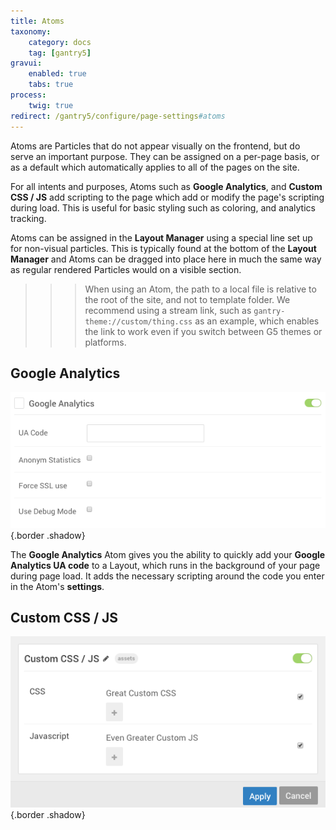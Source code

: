 ```yaml
---
title: Atoms
taxonomy:
    category: docs
    tag: [gantry5]
gravui:
    enabled: true
    tabs: true
process:
    twig: true
redirect: /gantry5/configure/page-settings#atoms
---
```


Atoms are Particles that do not appear visually on the frontend, but do serve an important purpose. They can be assigned on a per-page basis, or as a default which automatically applies to all of the pages on the site.

For all intents and purposes, Atoms such as **Google Analytics**, and **Custom CSS / JS** add scripting to the page which add or modify the page's scripting during load. This is useful for basic styling such as coloring, and analytics tracking.

Atoms can be assigned in the **Layout Manager** using a special line set up for non-visual particles. This is typically found at the bottom of the **Layout Manager** and Atoms can be dragged into place here in much the same way as regular rendered Particles would on a visible section.

>>> When using an Atom, the path to a local file is relative to the root of the site, and not to template folder. We recommend using a stream link, such as `gantry-theme://custom/thing.css` as an example, which enables the link to work even if you switch between G5 themes or platforms.

Google Analytics
-----

![Google Analytics](analytics_settings.png) {.border .shadow}

The **Google Analytics** Atom gives you the ability to quickly add your **Google Analytics UA code** to a Layout, which runs in the background of your page during page load. It adds the necessary scripting around the code you enter in the Atom's **settings**.

Custom CSS / JS
-----

![Custom CSS / JS](custom_settings.png) {.border .shadow}



